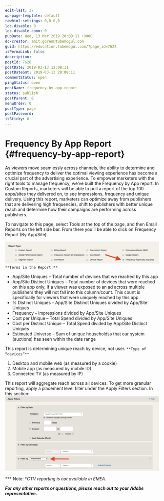 ```yaml
---
edit-last: 37
wp-page-template: default
rawhtml-settings: 0,0,0,0
ldc-disable: 0
ldc-disable-comm: 0
pubDate: Wed, 13 Mar 2019 20:08:11 +0000
dc-creator: amit.goren@tubemogul.com
guid: https://education.tubemogul.com/?page_id=7628
isPermaLink: false
description: 
postId: 7628
postDate: 2019-03-13 12:08:11
postDateGmt: 2019-03-13 20:08:11
commentStatus: open
pingStatus: open
postName: frequency-by-app-report
status: publish
postParent: 0
menuOrder: 0
postType: page
postPassword: 
isSticky: 0
---
```


# Frequency By App Report {#frequency-by-app-report}

As viewers move seamlessly across channels, the ability to determine and optimize frequency to deliver the optimal viewing experience has become a crucial part of the advertising experience. To empower marketers with the right tools to manage frequency, we’ve built the Frequency by App report. In Custom Reports, marketers will be able to pull a report&nbsp;of the top 100 apps/sites they delivered on, to see&nbsp;impressions, frequency and unique delivery. Using this report, marketers can optimize away from publishers that are delivering high frequencies, shift to publishers with better unique reach and determine how their campaigns are performing across publishers.

To navigate to this page, select Tools at the top of the page, and then Email Reports on the left side bar. From there you’ll be able to click on Frequency Report (By App/Site).

[ ![Screen Shot 2019-03-13 at 12.58.57 PM](assets/screen-shot-2019-03-13-at-12.58.57-pm-1024x147.png)](assets/screen-shot-2019-03-13-at-12.58.57-pm.png)
`**Terms in the Report:**`

* App/Site Uniques – Total number of devices that we reached by this app
* App/Site Distinct Uniques – Total number of devices that were reached on this app only. If a viewer was exposed to an ad across multiple publishers they will not fall into this column/count. This count is specifically for viewers that were uniquely reached by this app.
* % Distinct Uniques - App/Site Distinct Uniques divided by App/Site Uniques
* Frequency – Impressions divided by App/Site Uniques
* Cost per Unique – Total Spend divided by App/Site Uniques
* Cost per Distinct Unique – Total Spend divided by App/Site Distinct Uniques
* Estimated Universe – Sum of unique householdss that our system (auctions) has seen within the date range

This report is determining unique reach by device, not user.
`**Type of “devices”**`

1. Desktop and mobile web (as measured by a cookie)
1. Mobile app (as measured by mobile ID)
1. Connected TV (as measured by IP)

This report will aggregate reach across all devices. To get more granular reporting, apply a placement level filter under the Apply Filters section. In this section:
[ ![Screen Shot 2019-03-13 at 1.01.02 PM](assets/screen-shot-2019-03-13-at-1.01.02-pm-1024x496.png)](assets/screen-shot-2019-03-13-at-1.01.02-pm.png)

***&nbsp;Note: **CTV reporting is not available in EMEA.&nbsp;* 
***&nbsp;***

***For any other reports or questions, please reach out to your Adobe representative.*** &nbsp; 